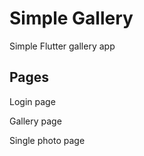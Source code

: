 # Simple Gallery

Simple Flutter gallery app

## Pages

Login page

Gallery page

Single photo page
